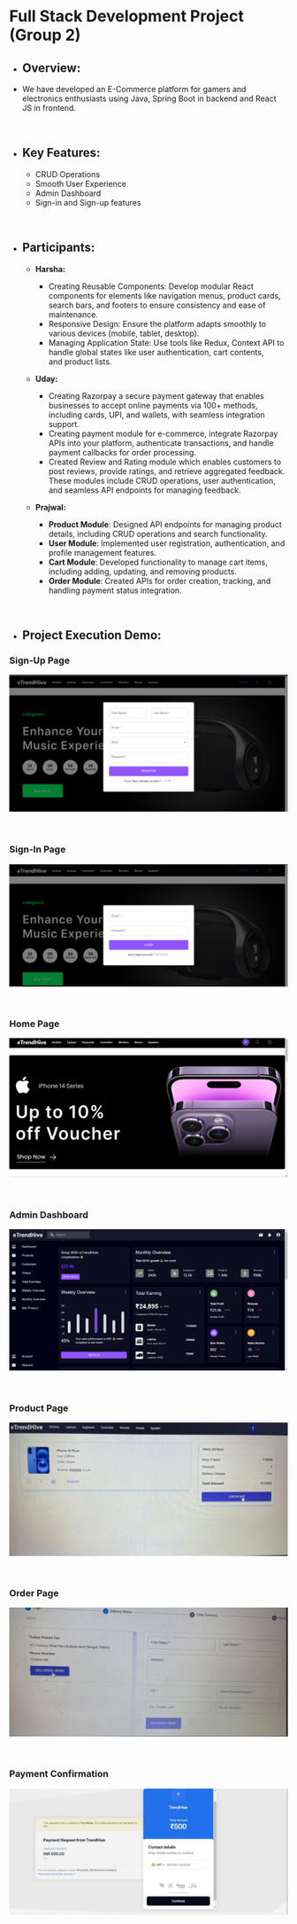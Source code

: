 # **Full Stack Development Project (Group 2)**

* ## **Overview:**
- We have developed an E-Commerce platform for gamers and electronics enthusiasts using Java, Spring Boot in backend and React JS in frontend.

<br>

* ## **Key Features:**
  - CRUD Operations
  - Smooth User Experience
  - Admin Dashboard
  - Sign-in and Sign-up features

<br>

* ## **Participants:**
  + **Harsha:**
    - Creating Reusable Components: Develop modular React components for elements like navigation menus, product cards, search bars, and footers to ensure consistency and ease of maintenance.
    - Responsive Design: Ensure the platform adapts smoothly to various devices (mobile, tablet, desktop).
    - Managing Application State: Use tools like Redux, Context API to handle global states like user authentication, cart contents, and product lists.

  + **Uday:**
    - Creating Razorpay a secure payment gateway that enables businesses to accept online payments via 100+ methods, including cards, UPI, and wallets, with seamless integration support.
    - Creating payment module for e-commerce, integrate Razorpay APIs into your platform, authenticate transactions, and handle payment callbacks for order processing.
    - Created Review and Rating module which enables customers to post reviews, provide ratings, and retrieve aggregated feedback. These modules include CRUD operations, user authentication, and seamless API endpoints for managing feedback.
  
  + **Prajwal:**
    - **Product Module**: Designed API endpoints for managing product details, including CRUD operations and search functionality.
    - **User Module**: Implemented user registration, authentication, and profile management features.
    - **Cart Module**: Developed functionality to manage cart items, including adding, updating, and removing products.
    - **Order Module**: Created APIs for order creation, tracking, and handling payment status integration.

<br>

* ## **Project Execution Demo:**

### **Sign-Up Page**

![](Aspose.Words.c3b00a9f-4bfa-4cda-a868-58d2f2c1ad04.001.png)

<br>

### **Sign-In Page**

![](Aspose.Words.c3b00a9f-4bfa-4cda-a868-58d2f2c1ad04.002.png)

<br>

### **Home Page**

![](Aspose.Words.c3b00a9f-4bfa-4cda-a868-58d2f2c1ad04.003.png)

<br>

### **Admin Dashboard**

![](Aspose.Words.c3b00a9f-4bfa-4cda-a868-58d2f2c1ad04.004.png)

<br>

### **Product Page**

![](Aspose.Words.c3b00a9f-4bfa-4cda-a868-58d2f2c1ad04.005.jpeg)

<br>

### **Order Page**

![](Aspose.Words.c3b00a9f-4bfa-4cda-a868-58d2f2c1ad04.006.jpeg)

<br>

### **Payment Confirmation**

![](Aspose.Words.c3b00a9f-4bfa-4cda-a868-58d2f2c1ad04.007.jpeg)
